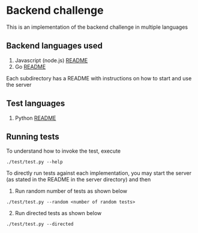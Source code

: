 # Backend challenge
This is an implementation of the backend challenge in multiple languages

## Backend languages used
1. Javascript (node.js) [README](nodejs/README.md)
2. Go [README](golang/README.md)

Each subdirectory has a README with instructions on how to start and use the server

## Test languages
1. Python [README](test/README.md)

## Running tests
To understand how to invoke the test, execute
```
./test/test.py --help
```
To directly run tests against each implementation, you may start the server (as stated in the README in the server directory) and then

1. Run random number of tests as shown below
```
./test/test.py --random <number of random tests>
```
2. Run directed tests as shown below
```
./test/test.py --directed
```
